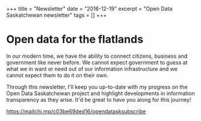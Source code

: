 +++
title = "Newsletter"
date = "2016-12-19"
excerpt = "Open Data Saskatchewan newsletter"
tags = []
+++


# Open data for the flatlands

In our modern time, we have the ability to connect citizens, business and government like never before. We cannot expect government to guess at what we in want or need out of our information infrastructure and we cannot expect them to do it on their own.

Through this newsletter, I'll keep you up-to-date with my progress on the Open Data Saskatchewan project and highlight developments in information transparency as they arise. It'd be great to have you along for this journey!
  
https://mailchi.mp/c03be69ded16/opendatasksubscribe


